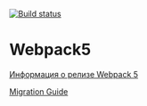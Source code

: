 [![Build status](https://ci.appveyor.com/api/projects/status/x235gl923mwgxrj8?svg=true)](https://ci.appveyor.com/project/dariy-mvs/ahj-homework-1)
# Webpack5 

[Информация о релизе Webpack 5](https://webpack.js.org/blog/2020-10-10-webpack-5-release/)

[Migration Guide](https://webpack.js.org/migrate/5/)
